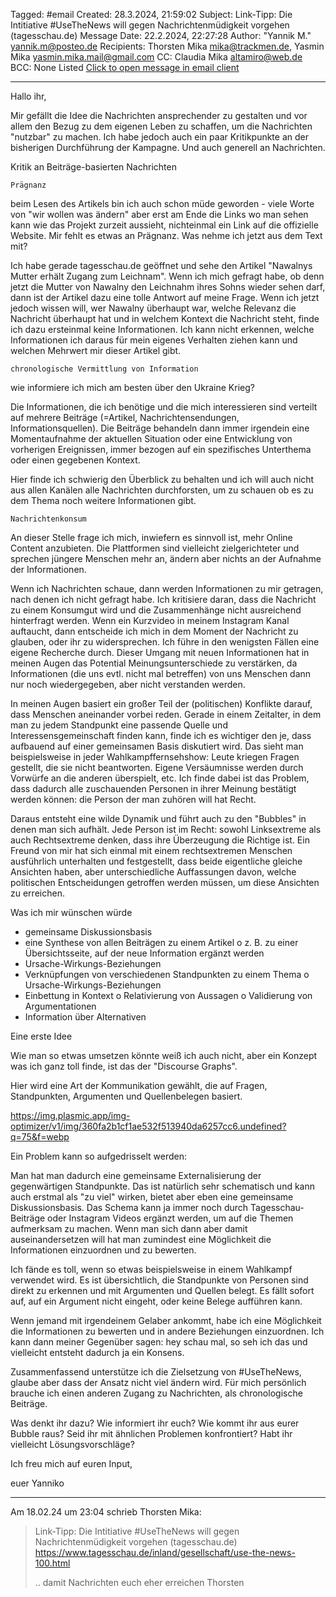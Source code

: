 Tagged: #email 
Created: 28.3.2024, 21:59:02
Subject: Link-Tipp: Die Intitiative #UseTheNews will gegen Nachrichtenmüdigkeit vorgehen (tagesschau.de)
Message Date: 22.2.2024, 22:27:28
Author: "Yannik M." <yannik.m@posteo.de>
Recipients: Thorsten Mika <mika@trackmen.de>, Yasmin Mika <yasmin.mika.mail@gmail.com>
CC: Claudia Mika <altamiro@web.de>
BCC: None Listed
[Click to open message in email client](mid:cc33e346-e333-4789-83a2-6b80239a8373@posteo.de)

---


Hallo ihr,

Mir gefällt die Idee die Nachrichten ansprechender zu gestalten und vor allem den Bezug zu dem eigenen Leben zu schaffen, um die Nachrichten "nutzbar" zu machen. Ich habe jedoch auch ein paar Kritikpunkte an der 
bisherigen Durchführung der Kampagne. Und auch generell an Nachrichten.


  Kritik an Beiträge-basierten Nachrichten


    Prägnanz

beim Lesen des Artikels bin ich auch schon müde geworden - viele Worte  
von "wir wollen was ändern" aber erst am Ende die Links wo man sehen 
kann wie das Projekt zurzeit aussieht, nichteinmal ein Link auf die 
offizielle Website. Mir fehlt es etwas an Prägnanz. Was nehme ich jetzt 
aus dem Text mit?

Ich habe gerade tagesschau.de geöffnet und sehe den Artikel "Nawalnys 
Mutter erhält Zugang zum Leichnam". Wenn ich mich gefragt habe, ob denn 
jetzt die Mutter von Nawalny den Leichnahm ihres Sohns wieder sehen 
darf, dann ist der Artikel dazu eine tolle Antwort auf meine Frage. Wenn 
ich jetzt jedoch wissen will, wer Nawalny überhaupt war, welche Relevanz 
die Nachricht überhaupt hat und in welchem Kontext die Nachricht steht, 
finde ich dazu ersteinmal keine Informationen. Ich kann nicht erkennen, 
welche Informationen ich daraus für mein eigenes Verhalten ziehen kann 
und welchen Mehrwert mir dieser Artikel gibt.


    chronologische Vermittlung von Information

wie informiere ich mich am besten über den Ukraine Krieg?

Die Informationen, die ich benötige und die mich interessieren sind 
verteilt auf mehrere Beiträge (=Artikel, Nachrichtensendungen, 
Informationsquellen). Die Beiträge behandeln dann immer irgendein eine 
Momentaufnahme der aktuellen Situation oder eine Entwicklung von 
vorherigen Ereignissen, immer bezogen auf ein spezifisches Unterthema 
oder einen gegebenen Kontext.

Hier finde ich schwierig den Überblick zu behalten und ich will auch 
nicht aus allen Kanälen alle Nachrichten durchforsten, um zu schauen ob 
es zu dem Thema noch weitere Informationen gibt.


    Nachrichtenkonsum

An dieser Stelle frage ich mich, inwiefern es sinnvoll ist, mehr Online 
Content anzubieten. Die Plattformen sind vielleicht zielgerichteter und 
sprechen jüngere Menschen mehr an, ändern aber nichts an der Aufnahme 
der Informationen.

Wenn ich Nachrichten schaue, dann werden Informationen zu mir getragen, 
nach denen ich nicht gefragt habe. Ich kritisiere daran, dass die 
Nachricht zu einem Konsumgut wird und die Zusammenhänge nicht 
ausreichend hinterfragt werden. Wenn ein Kurzvideo in meinem Instagram 
Kanal auftaucht, dann entscheide ich mich in dem Moment der Nachricht zu 
glauben, oder ihr zu widersprechen. Ich führe in den wenigsten Fällen 
eine eigene Recherche durch. Dieser Umgang mit neuen Informationen hat 
in meinen Augen das Potential Meinungsunterschiede zu verstärken, da 
Informationen (die uns evtl. nicht mal betreffen) von uns Menschen dann 
nur noch wiedergegeben, aber nicht verstanden werden.

In meinen Augen basiert ein großer Teil der (politischen) Konflikte 
darauf, dass Menschen aneinander vorbei reden. Gerade in einem 
Zeitalter, in dem man zu jedem Standpunkt eine passende Quelle und 
Interessensgemeinschaft finden kann, finde ich es wichtiger den je, dass 
aufbauend auf einer gemeinsamen Basis diskutiert wird. Das sieht man 
beispielsweise in jeder Wahlkampffernsehshow: Leute kriegen Fragen 
gestellt, die sie nicht beantworten. Eigene Versäumnisse werden durch 
Vorwürfe an die anderen überspielt, etc. Ich finde dabei ist das 
Problem, dass dadurch alle zuschauenden Personen in ihrer Meinung 
bestätigt werden können: die Person der man zuhören will hat Recht.

Daraus entsteht eine wilde Dynamik und führt auch zu den "Bubbles" in 
denen man sich aufhält. Jede Person ist im Recht: sowohl Linksextreme 
als auch Rechtsextreme denken, dass ihre Überzeugung die Richtige ist. 
Ein Freund von mir hat sich einmal mit einem rechtsextremen Menschen 
ausführlich unterhalten und festgestellt, dass beide eigentliche gleiche 
Ansichten haben, aber unterschiedliche Auffassungen davon, welche 
politischen Entscheidungen getroffen werden müssen, um diese Ansichten 
zu erreichen.


  Was ich mir wünschen würde

  * gemeinsame Diskussionsbasis
  * eine Synthese von allen Beiträgen zu einem Artikel
      o z. B. zu einer Übersichtsseite, auf der neue Information ergänzt
        werden
  * Ursache-Wirkungs-Beziehungen
  * Verknüpfungen von verschiedenen Standpunkten zu einem Thema
      o Ursache-Wirkungs-Beziehungen
  * Einbettung in Kontext
      o Relativierung von Aussagen
      o Validierung von Argumentationen
  * Information über Alternativen


  Eine erste Idee

Wie man so etwas umsetzen könnte weiß ich auch nicht, aber ein Konzept 
was ich ganz toll finde, ist das der "Discourse Graphs".

Hier wird eine Art der Kommunikation gewählt, die auf Fragen, 
Standpunkten, Argumenten und Quellenbelegen basiert.

https://img.plasmic.app/img-optimizer/v1/img/360fa2b1cf1ae532f513940da6257cc6.undefined?q=75&f=webp


Ein Problem kann so aufgedrisselt werden:


Man hat man dadurch eine gemeinsame Externalisierung der gegenwärtigen 
Standpunkte. Das ist natürlich sehr schematisch und kann auch erstmal 
als "zu viel" wirken, bietet aber eben eine gemeinsame Diskussionsbasis. 
Das Schema kann ja immer noch durch Tagesschau-Beiträge oder Instagram 
Videos ergänzt werden, um auf die Themen aufmerksam zu machen. Wenn man 
sich dann aber damit auseinandersetzen will hat man zumindest eine 
Möglichkeit die Informationen einzuordnen und zu bewerten.

Ich fände es toll, wenn so etwas beispielsweise in einem Wahlkampf 
verwendet wird. Es ist übersichtlich, die Standpunkte von Personen sind 
direkt zu erkennen und mit Argumenten und Quellen belegt. Es fällt 
sofort auf, auf ein Argument nicht eingeht, oder keine Belege aufführen 
kann.

Wenn jemand mit irgendeinem Gelaber ankommt, habe ich eine Möglichkeit 
die Informationen zu bewerten und in andere Beziehungen einzuordnen. Ich 
kann dann meiner Gegenüber sagen: hey schau mal, so seh ich das und 
vielleicht entsteht dadurch ja ein Konsens.



Zusammenfassend unterstütze ich die Zielsetzung von #UseTheNews, glaube 
aber dass der Ansatz nicht viel ändern wird. Für mich persönlich brauche 
ich einen anderen Zugang zu Nachrichten, als chronologische Beiträge.

Was denkt ihr dazu? Wie informiert ihr euch? Wie kommt ihr aus eurer 
Bubble raus? Seid ihr mit ähnlichen Problemen konfrontiert? Habt ihr 
vielleicht Lösungsvorschläge?


Ich freu mich auf euren Input,

euer Yanniko



---
Am 18.02.24 um 23:04 schrieb Thorsten Mika:
> Link-Tipp: Die Intitiative #UseTheNews will gegen Nachrichtenmüdigkeit 
> vorgehen (tagesschau.de)
> https://www.tagesschau.de/inland/gesellschaft/use-the-news-100.html
>
>
> .. damit Nachrichten euch eher erreichen
> Thorsten